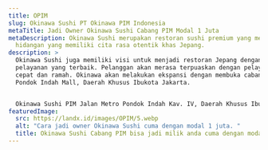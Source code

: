 ```yaml
---
title: OPIM
slug: Okinawa Sushi PT Okinawa PIM Indonesia
metaTitle: Jadi Owner Okinawa Sushi Cabang PIM Modal 1 Juta
metaDescription: Okinawa Sushi merupakan restoran sushi premium yang menyajikan
  hidangan yang memiliki cita rasa otentik khas Jepang.
description: >
  Okinawa Sushi juga memiliki visi untuk menjadi restoran Jepang dengan kualitas
  pelayanan yang terbaik. Pelanggan akan merasa terpuaskan dengan pelayanan yang
  cepat dan ramah. Okinawa akan melakukan ekspansi dengan membuka cabang di
  Pondok Indah Mall, Daerah Khusus Ibukota Jakarta.


  Okinawa Sushi PIM Jalan Metro Pondok Indah Kav. IV, Daerah Khusus Ibukota Jakarta
featuredImage:
  src: https://landx.id/images/OPIM/5.webp
  alt: "Cara jadi owner Okinawa Sushi cuma dengan modal 1 juta. "
  title: Okinawa Sushi Cabang PIM bisa jadi milik anda cuma dengan modal 1 juta
---
```

